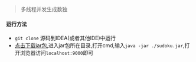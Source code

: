 > 多线程并发生成数独

#### 运行方法
- `git clone` 源码到IDEA(或者其他IDE)中运行
- [点击下载jar包](./src/main/resources/static/sudoku.jar),进入jar包所在目录,打开cmd,输入`java -jar ./sudoku.jar`,打开浏览器访问`localhost:9000`即可
